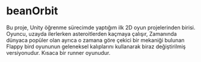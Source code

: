 # beanOrbit
Bu proje, Unity öğrenme sürecimde yaptığım ilk 2D oyun projelerinden birisi. Oyuncu, uzayda ilerlerken asteroitlerden kaçmaya çalışır, Zamanında dünyaca popüler olan ayrıca o zamana göre çekici bir mekaniği bulunan Flappy bird oyununun geleneksel kalıplarını kullanarak biraz değiştirilmiş versiyonudur. Kısaca bir runner oyunudur.
